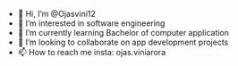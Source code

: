 - 👋 Hi, I’m @Ojasvini12
- 👀 I’m interested in software engineering
- 🌱 I’m currently learning Bachelor of computer application
- 💞️ I’m looking to collaborate on app development projects
- 📫 How to reach me insta: ojas.viniarora

<!---
Ojasvini12/Ojasvini12 is a ✨ special ✨ repository because its `README.md` (this file) appears on your GitHub profile.
You can click the Preview link to take a look at your changes.
--->
